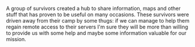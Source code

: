 A group of survivors created a hub to share information, maps and other stuff that has proven to be useful on many occasions. These survivors were driven away from their camp by some thugs: if we can manage to help them regain remote access to their servers I'm sure they will be more than willing to provide us with some help and maybe some information valuable for our mission.